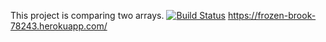 This project is comparing two arrays.
[![Build Status](https://travis-ci.org/technical1995/myDemoApp.svg?branch=master)](https://travis-ci.org/technical1995/myDemoApp)
https://frozen-brook-78243.herokuapp.com/

